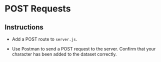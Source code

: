 # POST Requests


## Instructions

* Add a POST route to `server.js`.

* Use Postman to send a POST request to the server. Confirm that your character has been added to the dataset correctly.
